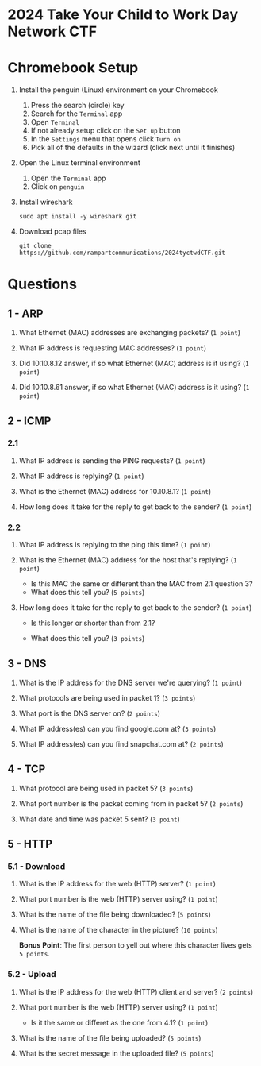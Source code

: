 # 2024 Take Your Child to Work Day Network CTF



# Chromebook Setup

1. Install the penguin (Linux) environment on your Chromebook
    1. Press the search (circle) key
    2. Search for the ```Terminal``` app
    3. Open ```Terminal```
    4. If not already setup click on the ```Set up``` button
    5. In the ```Settings``` menu that opens click ```Turn on```
    6. Pick all of the defaults in the wizard (click next until it finishes)

2. Open the Linux terminal environment
    1. Open the ```Terminal``` app
    2. Click on ```penguin```

3. Install wireshark
    ```
    sudo apt install -y wireshark git
    ```
4. Download pcap files
    ```
    git clone https://github.com/rampartcommunications/2024tyctwdCTF.git
    ```

# Questions


## 1 - ARP

1. What Ethernet (MAC) addresses are exchanging packets? (```1 point```)


2. What IP address is requesting MAC addresses? (```1 point```)


3. Did 10.10.8.12 answer, if so what Ethernet (MAC) address is it using?  (```1 point```)


4. Did 10.10.8.61 answer, if so what Ethernet (MAC) address is it using?  (```1 point```)


## 2 - ICMP


### 2.1

1. What IP address is sending the PING requests?  (```1 point```)


2. What IP address is replying?  (```1 point```)


3. What is the Ethernet (MAC) address for 10.10.8.1?  (```1 point```)


4. How long does it take for the reply to get back to the sender?  (```1 point```)


### 2.2

1. What IP address is replying to the ping this time?  (```1 point```)


2. What is the Ethernet (MAC) address for the host that's replying?  (```1 point```)

    - Is this MAC the same or different than the MAC from 2.1 question 3?
    - What does this tell you?  (```5 points```)


3. How long does it take for the reply to get back to the sender?  (```1 point```)

    - Is this longer or shorter than from 2.1?
  
   
    - What does this tell you?  (```3 points```)


## 3 - DNS

1. What is the IP address for the DNS server we're querying?  (```1 point```)


2. What protocols are being used in packet 1?  (```3 points```)


3. What port is the DNS server on?  (```2 points```)


4. What IP address(es) can you find google.com at?  (```3 points```)


5. What IP address(es) can you find snapchat.com at?  (```2 points```)


## 4 - TCP

1. What protocol are being used in packet 5?  (```3 points```)


2. What port number is the packet coming from in packet 5?  (```2 points```)


3. What date and time was packet 5 sent?  (```3 point```)



## 5 - HTTP

### 5.1 - Download

1. What is the IP address for the web (HTTP) server? (```1 point```)


2. What port number is the web (HTTP) server using?  (```1 point```)


3. What is the name of the file being downloaded?  (```5 points```)


4. What is the name of the character in the picture?  (```10 points```)

    **Bonus Point**: The first person to yell out where this character lives gets ```5 points```.


### 5.2 - Upload


1. What is the IP address for the web (HTTP) client and server?  (```2 points```)


2. What port number is the web (HTTP) server using?  (```1 point```)


    - Is it the same or differet as the one from 4.1?  (```1 point```)


4. What is the name of the file being uploaded?  (```5 points```)


5. What is the secret message in the uploaded file?  (```5 points```)
